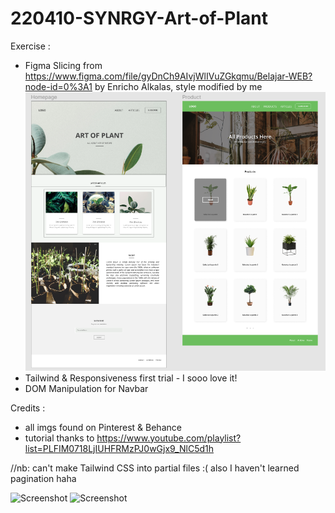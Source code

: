 # 220410-SYNRGY-Art-of-Plant

Exercise :

- Figma Slicing from https://www.figma.com/file/gyDnCh9AIvjWlIVuZGkqmu/Belajar-WEB?node-id=0%3A1 by Enricho Alkalas, style modified by me
  ![Screenshot](./assets/img/ss/Screenshot%202022-05-10%20170206.png)
- Tailwind & Responsiveness first trial - I sooo love it!
- DOM Manipulation for Navbar

Credits :

- all imgs found on Pinterest & Behance
- tutorial thanks to https://www.youtube.com/playlist?list=PLFIM0718LjIUHFRMzPJ0wGjx9_NlC5d1h

//nb: can't make Tailwind CSS into partial files :( also I haven't learned pagination haha

![Screenshot](./assets/img/ss/screencapture-exa-extensia-github-io-220410-SYNRGY-Art-of-Plant-2022-05-10-16_50_30.png)
![Screenshot](./assets/img/ss/screencapture-file-E-02-SYNRGY-Academy-Front-End-20220410-TEST-Product-Page-product-html-2022-05-10-16_52_16.png)
